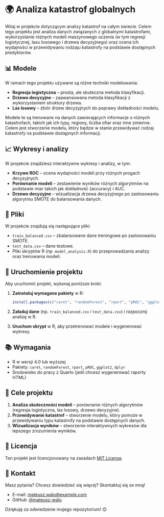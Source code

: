 # 🌍 Analiza katastrof globalnych

Witaj w projekcie dotyczącym analizy katastrof na całym świecie. Celem tego projektu jest analiza danych związanych z globalnymi katastrofami, wykorzystanie różnych modeli maszynowego uczenia (w tym regresji logistycznej, lasu losowego i drzewa decyzyjnego) oraz ocena ich wydajności w przewidywaniu rodzaju katastrofy na podstawie dostępnych predyktorów.

## 📊 Modele

W ramach tego projektu używane są różne techniki modelowania:

- **Regresja logistyczna** – prosta, ale skuteczna metoda klasyfikacji.
- **Drzewo decyzyjne** – zaawansowana metoda klasyfikacji z wykorzystaniem struktury drzewa.
- **Las losowy** – zbiór drzew decyzyjnych do poprawy dokładności modelu.

Modele te są trenowane na danych zawierających informacje o różnych katastrofach, takich jak ich typy, regiony, liczba ofiar oraz inne zmienne. Celem jest stworzenie modelu, który będzie w stanie przewidywać rodzaj katastrofy na podstawie dostępnych informacji.

## 📈 Wykresy i analizy

W projekcie znajdziesz interaktywne wykresy i analizy, w tym:

- **Krzywe ROC** – ocena wydajności modeli przy różnych progach decyzyjnych.
- **Porównanie modeli** – zestawienie wyników różnych algorytmów na podstawie miar takich jak dokładność (accuracy) i AUC.
- **Drzewo decyzyjne** – wizualizacja drzewa decyzyjnego po zastosowaniu algorytmu SMOTE do balansowania danych.

## 📂 Pliki

W projekcie znajdują się następujące pliki:

- `train_balanced.csv` – zbalansowane dane treningowe po zastosowaniu SMOTE.
- `test_data.csv` – dane testowe.
- Pliki skryptów R (np. `model_analysis.R`) do przeprowadzania analizy oraz trenowania modeli.

## 🚀 Uruchomienie projektu

Aby uruchomić projekt, wykonaj poniższe kroki:

1. **Zainstaluj wymagane pakiety** w R:

    ```r
    install.packages(c("caret", "randomForest", "rpart", "pROC", "ggplot2", "dplyr"))
    ```

2. **Załaduj dane** (np. `train_balanced.csv` i `test_data.csv`) i rozpocznij analizę w R.

3. **Uruchom skrypt** w R, aby przetrenować modele i wygenerować wykresy.

## 📚 Wymagania

- R w wersji 4.0 lub wyższej
- Pakiety: `caret`, `randomForest`, `rpart`, `pROC`, `ggplot2`, `dplyr`
- Środowisko do pracy z Quarto (jeśli chcesz wygenerować raporty HTML)

## 🎯 Cele projektu

1. **Analiza skuteczności modeli** – porównanie różnych algorytmów (regresja logistyczna, las losowy, drzewo decyzyjne).
2. **Przewidywanie katastrof** – stworzenie modelu, który pomoże w przewidywaniu typu katastrofy na podstawie dostępnych danych.
3. **Wizualizacja wyników** – stworzenie interaktywnych wykresów dla lepszego zrozumienia wyników.

## 📄 Licencja

Ten projekt jest licencjonowany na zasadach [MIT License](LICENSE).

## 💬 Kontakt

Masz pytania? Chcesz dowiedzieć się więcej? Skontaktuj się ze mną!

- E-mail: [mateusz.walo@example.com](mailto:mateusz.walo@example.com)
- GitHub: [@mateusz-walo](https://github.com/mateusz-walo)

Dziękuję za odwiedzenie mojego repozytorium! 😊
